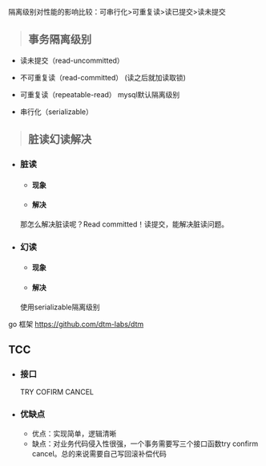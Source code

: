 隔离级别对性能的影响比较：可串行化>可重复读>读已提交>读未提交
> ## 事务隔离级别
* 读未提交（read-uncommitted）

* 不可重复读（read-committed） (读之后就加读取锁)

* 可重复读（repeatable-read） mysql默认隔离级别

* 串行化（serializable）

> ## 脏读幻读解决
* ### 脏读
    * #### 现象
    * #### 解决
    那怎么解决脏读呢？Read committed！读提交，能解决脏读问题。
* ### 幻读
    * #### 现象
    * #### 解决
    使用serializable隔离级别

go 框架 https://github.com/dtm-labs/dtm

## TCC
* ### 接口
    TRY COFIRM CANCEL
* ### 优缺点
    * 优点：实现简单，逻辑清晰
    * 缺点：对业务代码侵入性很强，一个事务需要写三个接口函数try confirm cancel。总的来说需要自己写回滚补偿代码